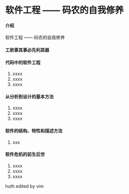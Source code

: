 # 软件工程 —— 码农的自我修养

#### 介绍
软件工程 —— 码农的自我修养

#### 工欲善其事必先利其器



#### 代码中的软件工程

1.  xxxx
2.  xxxx
3.  xxxx

#### 从分析到设计的基本方法

1.  xxxx
2.  xxxx
3.  xxxx

#### 软件的结构、特性和描述方法

1.  xxx

#### 软件危机的前生后世

1.  xxxx
2.  xxxx
3.  xxxx

huth edited by vim
